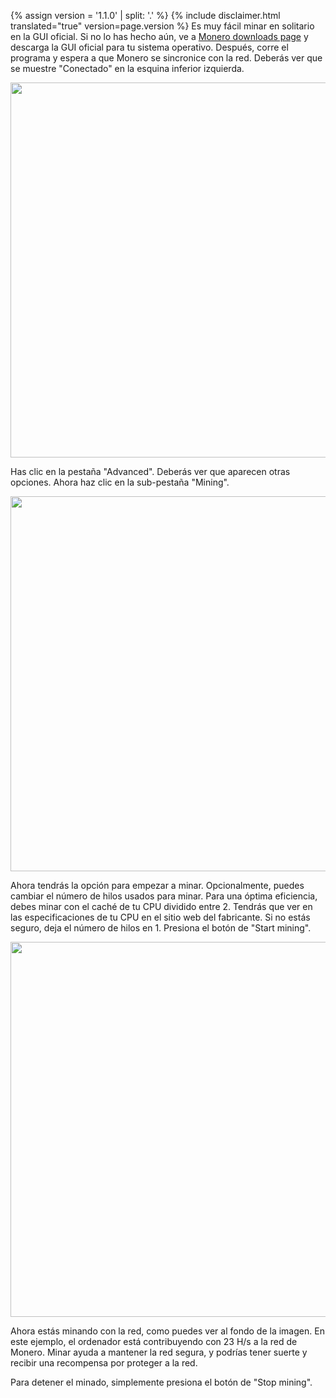 {% assign version = '1.1.0' | split: '.' %}
{% include disclaimer.html translated="true" version=page.version %}
Es muy fácil minar en solitario en la GUI oficial. Si no lo has hecho aún, ve a <a href="{{site.baseurl}}/downloads/">Monero downloads page</a> y descarga la GUI oficial para tu sistema operativo. Después, corre el programa y espera a que Monero se sincronice con la red. Deberás ver que se muestre "Conectado" en la esquina inferior izquierda.

<img src="png/solo_mine_GUI/01.PNG" style="width: 600px;"/>

Has clic en la pestaña "Advanced". Deberás ver que aparecen otras opciones. Ahora haz clic en la sub-pestaña "Mining".

<img src="png/solo_mine_GUI/02.PNG" style="width: 600px;"/>

Ahora tendrás la opción para empezar a minar. Opcionalmente, puedes cambiar el número de hilos usados para minar. Para una óptima eficiencia, debes minar con el caché de tu CPU dividido entre 2. Tendrás que ver en las especificaciones de tu CPU en el sitio web del fabricante. Si no estás seguro, deja el número de hilos en 1. Presiona el botón de "Start mining".

<img src="png/solo_mine_GUI/03.PNG" style="width: 600px;"/>

Ahora estás minando con la red, como puedes ver al fondo de la imagen. En este ejemplo, el ordenador está contribuyendo con 23 H/s a la red de Monero. Minar ayuda a mantener la red segura, y podrías tener suerte y recibir una recompensa por proteger a la red.

Para detener el minado, simplemente presiona el botón de "Stop mining".
